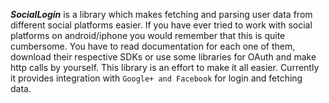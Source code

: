 _**SocialLogin**_ is a library which makes fetching and parsing user data from different social platforms easier. If you have ever tried to work with social platforms on android/iphone you would remember that this is quite cumbersome. You have to read documentation for each one of them, download their respective SDKs or use some libraries for OAuth and make http calls by yourself. This library is an effort to make it all easier. Currently it provides integration with ```Google+ and Facebook``` for login and fetching data.
